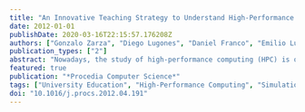 ```yaml
---
title: "An Innovative Teaching Strategy to Understand High-Performance Systems through Performance Evaluation"
date: 2012-01-01
publishDate: 2020-03-16T22:15:57.176208Z
authors: ["Gonzalo Zarza", "Diego Lugones", "Daniel Franco", "Emilio Luque"]
publication_types: ["2"]
abstract: "Nowadays, the study of high-performance computing (HPC) is one of the essential aspects of postgraduate pro-grammes in Computational Science. However, university education in HPC often suffers from a significant gap between theoretical concepts and the practical experience of students. To face this challenge, we have implemented an innovative teaching strategy to provide students appropriate resources to ease the assimilation of theoretical con-cepts, while improving their practical experience through the use of teaching tools and resources specifically designed to promote active learning. We have used the proposed strategy to organize the module of Parallel Computers and Architectures of the Master's in High-Performance Computing, at the Universitat Aut‘onoma de Barcelona, obtaining very promising results. In particular, we have observed improvements of both the academic marks of students and the perception about their own expertise and skills in HPC, regarding the previous teaching approach."
featured: true
publication: "*Procedia Computer Science*"
tags: ["University Education", "High-Performance Computing", "Simulation Management", "OPNET Modeler"]
doi: "10.1016/j.procs.2012.04.191"
---
```


